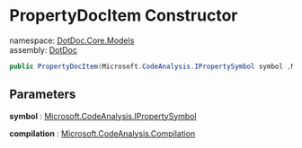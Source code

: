 ﻿# PropertyDocItem Constructor

namespace: [DotDoc\.Core\.Models](../../DotDoc.Core.Models.md)<br />
assembly: [DotDoc](../../../DotDoc.md)



```csharp
public PropertyDocItem(Microsoft.CodeAnalysis.IPropertySymbol symbol ,Microsoft.CodeAnalysis.Compilation compilation);
```

## Parameters

__symbol__ : [Microsoft\.CodeAnalysis\.IPropertySymbol](https://docs.microsoft.com/dotnet/api/Microsoft.CodeAnalysis.IPropertySymbol)



__compilation__ : [Microsoft\.CodeAnalysis\.Compilation](https://docs.microsoft.com/dotnet/api/Microsoft.CodeAnalysis.Compilation)



